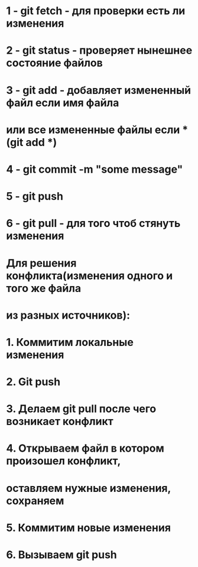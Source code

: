 # 1 - git fetch - для проверки есть ли изменения
# 2 - git status -  проверяет нынешнее состояние файлов 
# 3 - git add - добавляет измененный файл если имя файла
# или все измененные файлы если * (git add *)
# 4 - git commit -m "some message" 
# 5 - git push
# 6 - git pull - для того чтоб стянуть изменения 

#  Для решения конфликта(изменения одного и того же файла 
#  из разных источников):
# 1. Коммитим локальные изменения 
# 2. Git push
# 3. Делаем  git pull  после чего возникает конфликт
# 4. Открываем файл в котором произошел конфликт,  
#     оставляем нужные изменения, сохраняем 
# 5. Коммитим новые изменения 
# 6. Вызываем git push 
#
#
#
#
#
#
#
